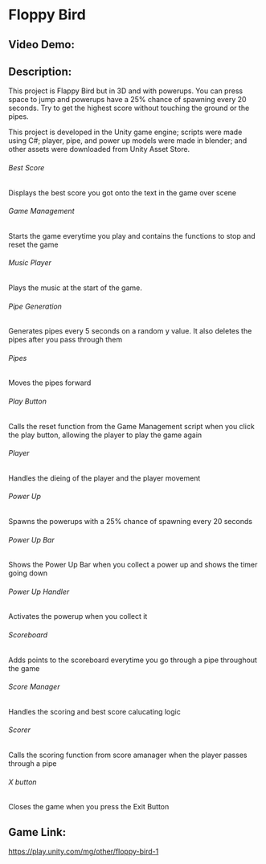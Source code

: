 # Floppy Bird

## Video Demo:


## Description:
  This project is Flappy Bird but in 3D and with powerups. You can press space to jump and powerups have a 25% chance of spawning every 20 seconds. Try to get the highest score without touching the ground or the pipes. 

  This project is developed in the Unity game engine; scripts were made using C#; player, pipe, and power up models were made in blender; and other assets were downloaded from Unity Asset Store.

###### Best Score
Displays the best score you got onto the text in the game over scene
###### Game Management
Starts the game everytime you play and contains the functions to stop and reset the game
###### Music Player
Plays the music at the start of the game.
###### Pipe Generation
Generates pipes every 5 seconds on a random y value. It also deletes the pipes after you pass through them
###### Pipes
Moves the pipes forward
###### Play Button
Calls the reset function from the Game Management script when you click the play button, allowing the player to play the game again
###### Player
Handles the dieing of the player and the player movement
###### Power Up
Spawns the powerups with a 25% chance of spawning every 20 seconds
###### Power Up Bar
Shows the Power Up Bar when you collect a power up and shows the timer going down
###### Power Up Handler
Activates the powerup when you collect it
###### Scoreboard
Adds points to the scoreboard everytime you go through a pipe throughout the game
###### Score Manager
Handles the scoring and best score calucating logic
###### Scorer
Calls the scoring function from score amanager when the player passes through a pipe 
###### X button
Closes the game when you press the Exit Button


## Game Link:
https://play.unity.com/mg/other/floppy-bird-1
